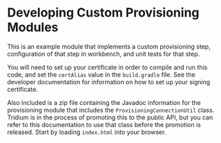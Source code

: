 <!---
   @author     Tim Urenda
   @creation   22 March 2022
--->

# Developing Custom Provisioning Modules

This is an example module that implements a custom provisioning step, configuration of that step in workbench, and unit tests for that step.

You will need to set up your certificate in order to compile and run this code, and set the `certAlias` value in the `build.gradle` file.
See the developer documentation for information on how to set up your signing certificate.

Also included is a zip file containing the Javadoc information for the provisioning module that includes the `ProvisioningConnectionUtil` class.
Tridium is in the process of promoting this to the public API, but you can refer to this documentation to use that class before the promotion is released.
Start by loading `index.html` into your browser.